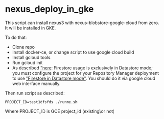 # nexus_deploy_in_gke


This script can install nexus3 with nexus-blobstore-google-cloud from zero. It will be installed in GKE.

To do that:

- Clone repo
- Install docker-ce, or change script to use google cloud build
- Install gcloud tools
- Run gcloud init
- As described ["here](https://cloud.google.com/storage/docs/authentication?hl=en#service_accounts):
Firestore usage is exclusively in Datastore mode; you must configure the project for your Repository Manager deployment
to use ["Firestore in Datastore mode"](https://cloud.google.com/firestore/docs/firestore-or-datastore). You should do it via google cloud web interface manually.

Then run script as described:

```
PROJECT_ID=test1dfsfds ./runme.sh
```
Where PROJECT_ID is GCE project_id (existing\or not)
